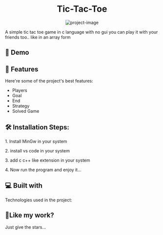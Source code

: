 <h1 align="center" id="title">Tic-Tac-Toe</h1>

<p align="center"><img src="https://socialify.git.ci/Manish-Yadav77/Tic-tac-toe/image?font=Rokkitt&amp;language=1&amp;name=1&amp;owner=1&amp;pattern=Charlie%20Brown&amp;stargazers=1&amp;theme=Dark" alt="project-image"></p>

<p id="description">A simple tic tac toe game in c language with no gui you can play it with your friends too.. like in an array form</p>

<h2>🚀 Demo</h2>

  
  
<h2>🧐 Features</h2>

Here're some of the project's best features:

*   Players
*   Goal
*   End
*   Strategy
*   Solved Game

<h2>🛠️ Installation Steps:</h2>

<p>1. Install MinGw in your system</p>

<p>2. install vs code in your system</p>

<p>3. add c c++ like extension in your system</p>

<p>4. Now run the program and enjoy it...</p>

  
  
<h2>💻 Built with</h2>

Technologies used in the project:

<h2>💖Like my work?</h2>

Just give the stars...
